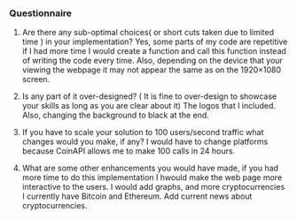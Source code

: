 ### Questionnaire
1. Are there any sub-optimal choices( or short cuts taken due to limited time ) in your implementation?
   Yes, some parts of my code are repetitive if I had more time I would create a function and call this function instead of writing the code every time.
   Also, depending on the device that your viewing the webpage it may not appear the same as on the 1920×1080 screen. 
   
2. Is any part of it over-designed? ( It is fine to over-design to showcase your skills as long as you are clear about it)
   The logos that I included. Also, changing the background to black at the end.

3. If you have to scale your solution to 100 users/second traffic what changes would you make, if any?
   I would have to change platforms because CoinAPI allows me to make 100 calls in 24 hours. 

4. What are some other enhancements you would have made, if you had more time to do this implementation
   I hwould make the web page more interactive to the users. I would add graphs, and more cryptocurrencies I currently have Bitcoin and Ethereum. 
   Add current news about cryptocurrencies. 
  
  
